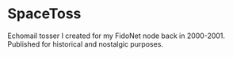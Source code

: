 SpaceToss
=========

Echomail tosser I created for my FidoNet node back in 2000-2001.
Published for historical and nostalgic purposes.